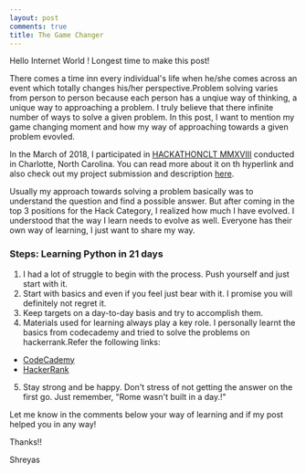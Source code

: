 ```yaml
---
layout: post
comments: true
title: The Game Changer
---
```


Hello Internet World !
Longest time to make this post!

There comes a time inn every individual's life when he/she comes across an event which totally changes
his/her perspective.Problem solving varies from person to person because each person has a unqiue way of 
thinking, a unique way to approaching a problem. I truly believe that there infinite number of ways to solve
a given problem.
In this post, I want to mention my game changing  moment and how my way of approaching towards a given problem evovled.

In the March of 2018, I participated in [HACKATHONCLT MMXVIII](http://tresata.com/tresata-announces-hackathonclt-mmxviii/) conducted in Charlotte, North Carolina. You can read more about it on th hyperlink and also check out my project submission and description <a href="{{ site.baseurl }}/projects/project-1/">here</a>.

Usually my approach towards solving a problem basically was to understand the question and find a possible answer.
But after coming in the top 3 positions for the Hack Category, I realized how much I have evolved. I understood that the way I learn needs to evolve as well. Everyone has their own way of learning, I just want to share my way.

### Steps: Learning Python in 21 days
1. I had a lot of struggle to begin with the process. Push yourself and just start with it.
2. Start with basics and even if you feel just bear with it. I promise you will definitely not regret it.
3. Keep targets on a day-to-day basis and try to accomplish them.
4. Materials used for learning always play a key role. I personally learnt the basics from codecademy and tried to solve the problems on hackerrank.Refer the following links:
*  [CodeCademy](https://www.codecademy.com/learn/learn-python-3)
*  [HackerRank](https://www.hackerrank.com/domains/python) 
5. Stay strong and be happy. Don't stress of not getting the answer on the first go.
Just remember, "Rome wasn't built in a day.!"

Let me know in the comments below your way of learning and if my post helped you in any way!

Thanks!!

Shreyas 